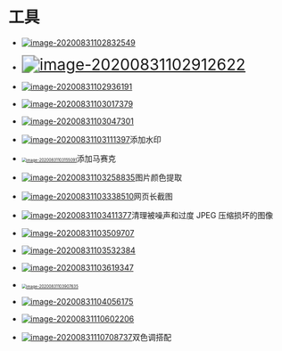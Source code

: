 # 工具

- [![image-20200831102832549](https://gitee.com/zr001/writeimges/raw/master/images/image-20200831102832549.png)](https://imagecompressor.com/zh/)

- [<img src="https://gitee.com/zr001/writeimges/raw/master/images/image-20200831102912622.png" alt="image-20200831102912622" style="zoom:200%;" />](http://xiuxiu.web.meitu.com/)

- [![image-20200831102936191](https://gitee.com/zr001/writeimges/raw/master/images/image-20200831102936191.png)](http://www.smartresize.com/zh-cn)

- [![image-20200831103017379](https://gitee.com/zr001/writeimges/raw/master/images/image-20200831103017379.png)](https://www.gaitubao.com/jpg-gif-png/)

- [![image-20200831103047301](https://gitee.com/zr001/writeimges/raw/master/images/image-20200831103047301.png)](https://www.gaoding.com/koutu)

- [![image-20200831103111397](https://gitee.com/zr001/writeimges/raw/master/images/image-20200831103111397.png)](https://www.iloveimg.com/zh-cn/watermark-image)添加水印

- [<img src="https://gitee.com/zr001/writeimges/raw/master/images/image-20200831103155091.png" alt="image-20200831103155091" style="zoom:50%;" />](http://www.cmbs.cn/)添加马赛克
- [![image-20200831103258835](https://gitee.com/zr001/writeimges/raw/master/images/image-20200831103258835.png)](https://colorkitty.com/)图片颜色提取

- [![image-20200831103338510](https://gitee.com/zr001/writeimges/raw/master/images/image-20200831103338510.png)](https://zh.pickfrom.net/screenshot)网页长截图
- [![image-20200831103411377](https://gitee.com/zr001/writeimges/raw/master/images/image-20200831103411377.png)](https://zh.pixfix.com/)清理被噪声和过度 JPEG 压缩损坏的图像
- [![image-20200831103509707](https://gitee.com/zr001/writeimges/raw/master/images/image-20200831103509707.png)](http://pdftoword.cqttech.com/)

- [![image-20200831103532384](https://gitee.com/zr001/writeimges/raw/master/images/image-20200831103532384.png)](http://cn.epubee.com/)
- [![image-20200831103619347](https://gitee.com/zr001/writeimges/raw/master/images/image-20200831103619347.png)](https://cli.im/)

- [<img src="https://gitee.com/zr001/writeimges/raw/master/images/image-20200831103907635.png" alt="image-20200831103907635" style="zoom:50%;" />](https://qrbtf.com/)

- [![image-20200831104056175](https://gitee.com/zr001/writeimges/raw/master/images/image-20200831104056175.png)](http://p.haoii123.com/)

- [![image-20200831110602206](https://gitee.com/zr001/writeimges/raw/master/images/image-20200831110602206.png)](https://www.alltoall.net/)

- [![image-20200831110708737](https://gitee.com/zr001/writeimges/raw/master/images/image-20200831110708737.png)](https://duotone.shapefactory.co/?f=848d8c&t=3e3b38)双色调搭配
